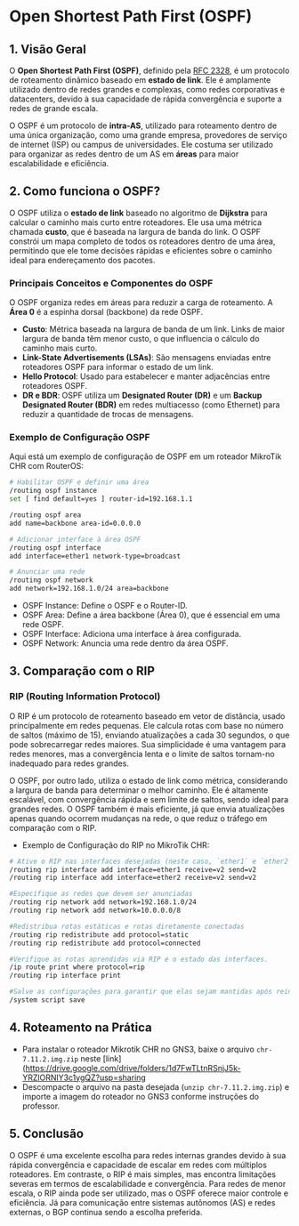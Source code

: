 # Open Shortest Path First (OSPF)

## 1. Visão Geral

O **Open Shortest Path First (OSPF)**, definido pela [RFC 2328](https://www.rfc-editor.org/rfc/rfc2328), é um protocolo de roteamento dinâmico baseado em **estado de link**. Ele é amplamente utilizado dentro de redes grandes e complexas, como redes corporativas e datacenters, devido à sua capacidade de rápida convergência e suporte a redes de grande escala.

O OSPF é um protocolo de **intra-AS**, utilizado para roteamento dentro de uma única organização, como uma grande empresa, provedores de serviço de internet (ISP) ou campus de universidades. Ele costuma ser utilizado para organizar as redes dentro de um AS em **áreas** para maior escalabilidade e eficiência.

<!-- **Área 0 (Backbone Area)** é o núcleo de uma rede OSPF e todas as outras áreas devem se conectar a ela. -->

## 2. Como funciona o OSPF?

O OSPF utiliza o **estado de link**  baseado no algoritmo de **Dijkstra** para calcular o caminho mais curto entre roteadores. Ele usa uma métrica chamada **custo**, que é baseada na largura de banda do link. O OSPF constrói um mapa completo de todos os roteadores dentro de uma área, permitindo que ele tome decisões rápidas e eficientes sobre o caminho ideal para endereçamento dos pacotes. 

### Principais Conceitos e Componentes do OSPF

O OSPF organiza redes em áreas para reduzir a carga de roteamento. A **Área 0** é a espinha dorsal (backbone) da rede OSPF.

- **Custo**: Métrica baseada na largura de banda de um link. Links de maior largura de banda têm menor custo, o que influencia o cálculo do caminho mais curto.
- **Link-State Advertisements (LSAs)**: São mensagens enviadas entre roteadores OSPF para informar o estado de um link.
- **Hello Protocol**: Usado para estabelecer e manter adjacências entre roteadores OSPF.
- **DR e BDR**: OSPF utiliza um **Designated Router (DR)** e um **Backup Designated Router (BDR)** em redes multiacesso (como Ethernet) para reduzir a quantidade de trocas de mensagens.

### Exemplo de Configuração OSPF

Aqui está um exemplo de configuração de OSPF em um roteador MikroTik CHR com RouterOS:

```bash
# Habilitar OSPF e definir uma área
/routing ospf instance
set [ find default=yes ] router-id=192.168.1.1

/routing ospf area
add name=backbone area-id=0.0.0.0

# Adicionar interface à área OSPF
/routing ospf interface
add interface=ether1 network-type=broadcast

# Anunciar uma rede
/routing ospf network
add network=192.168.1.0/24 area=backbone
```
- OSPF Instance: Define o OSPF e o Router-ID.
- OSPF Area: Define a área backbone (Área 0), que é essencial em uma rede OSPF.
- OSPF Interface: Adiciona uma interface à área configurada.
- OSPF Network: Anuncia uma rede dentro da área OSPF.

## 3. Comparação com o RIP

### RIP (Routing Information Protocol)

O RIP é um protocolo de roteamento baseado em vetor de distância, usado principalmente em redes pequenas. Ele calcula rotas com base no número de saltos (máximo de 15), enviando atualizações a cada 30 segundos, o que pode sobrecarregar redes maiores. Sua simplicidade é uma vantagem para redes menores, mas a convergência lenta e o limite de saltos tornam-no inadequado para redes grandes.

O OSPF, por outro lado, utiliza o estado de link como métrica, considerando a largura de banda para determinar o melhor caminho. Ele é altamente escalável, com convergência rápida e sem limite de saltos, sendo ideal para grandes redes. O OSPF também é mais eficiente, já que envia atualizações apenas quando ocorrem mudanças na rede, o que reduz o tráfego em comparação com o RIP.

- Exemplo de Configuração do RIP no MikroTik CHR:

```bash
# Ative o RIP nas interfaces desejadas (neste caso, `ether1` e `ether2`)
/routing rip interface add interface=ether1 receive=v2 send=v2
/routing rip interface add interface=ether2 receive=v2 send=v2

#Especifique as redes que devem ser anunciadas
/routing rip network add network=192.168.1.0/24
/routing rip network add network=10.0.0.0/8

#Redistribua rotas estáticas e rotas diretamente conectadas
/routing rip redistribute add protocol=static
/routing rip redistribute add protocol=connected

#Verifique as rotas aprendidas via RIP e o estado das interfaces.
/ip route print where protocol=rip
/routing rip interface print

#Salve as configurações para garantir que elas sejam mantidas após reinicializações.
/system script save
```

<!--
RIP v1: Esta é a versão original, que suporta roteamento classful, ou seja, ele não envia informações sobre máscaras de sub-rede, o que limita sua flexibilidade em redes modernas.

RIP v2: Introduzido para resolver algumas das limitações do RIP v1, suporta roteamento classless (CIDR), o que permite o uso de máscaras de sub-rede variáveis (VLSM).
RIPng: Versão do RIP que suporta IPv6.
-->


## 4. Roteamento na Prática

- Para instalar o roteador Mikrotik CHR no GNS3, baixe o arquivo `chr-7.11.2.img.zip` neste [link](https://drive.google.com/drive/folders/1d7FwTLtnRSnjJ5k-YRZlORNlY3c1ygQZ?usp=sharing
- Descompacte o arquivo na pasta desejada (`unzip chr-7.11.2.img.zip`) e importe a imagem do roteador no GNS3 conforme instruções do professor. 

## 5. Conclusão

O OSPF é uma excelente escolha para redes internas grandes devido à sua rápida convergência e capacidade de escalar em redes com múltiplos roteadores. Em contraste, o RIP é mais simples, mas encontra limitações severas em termos de escalabilidade e convergência. Para redes de menor escala, o RIP ainda pode ser utilizado, mas o OSPF oferece maior controle e eficiência. Já para comunicação entre sistemas autônomos (AS) e redes externas, o BGP continua sendo a escolha preferida.